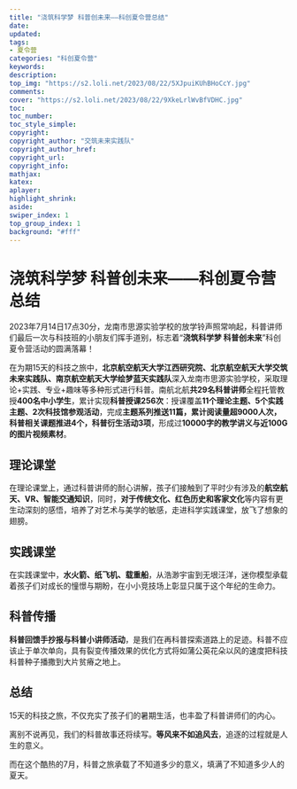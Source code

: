 ```yaml
---
title: "浇筑科学梦 科普创未来——科创夏令营总结"
date:
updated:
tags:
- 夏令营
categories: "科创夏令营"
keywords:
description:
top_img: "https://s2.loli.net/2023/08/22/5XJpuiKUhBHoCcY.jpg"
comments:
cover: "https://s2.loli.net/2023/08/22/9XkeLrlWvBfVDHC.jpg"
toc:
toc_number:
toc_style_simple:
copyright:
copyright_author: "交筑未来实践队"
copyright_author_href:
copyright_url:
copyright_info:
mathjax:
katex:
aplayer:
highlight_shrink:
aside:
swiper_index: 1
top_group_index: 1
background: "#fff"
---
```

# 浇筑科学梦 科普创未来——科创夏令营总结

2023年7月14日17点30分，龙南市思源实验学校的放学铃声照常响起，科普讲师们最后一次与科技班的小朋友们挥手道别，标志着“**浇筑科学梦 科普创未来**”科创夏令营活动的圆满落幕！

在为期15天的科技之旅中，**北京航空航天大学江西研究院、北京航空航天大学交筑未来实践队、南京航空航天大学绘梦蓝天实践队**深入龙南市思源实验学校，采取理论+实践、专业+趣味等多种形式进行科普。南航北航**共29名科普讲师**全程托管教授**400名中小学生**，累计实现**科普授课256次**：授课覆盖**11个理论主题、5个实践主题、2次科技馆参观活动**，完成**主题系列推送11篇，累计阅读量超9000人次，科普相关课题推进4个，科普衍生活动3项**，形成过**10000字的教学讲义与近100G的图片视频素材**。

## 理论课堂

在理论课堂上，通过科普讲师的耐心讲解，孩子们接触到了平时少有涉及的**航空航天、VR、智能交通知识**，同时，**对于传统文化、红色历史和客家文化**等内容有更生动深刻的感悟，培养了对艺术与美学的敏感，走进科学实践课堂，放飞了想象的翅膀。

## 实践课堂

在实践课堂中，**水火箭、纸飞机、载重船**，从浩渺宇宙到无垠汪洋，迷你模型承载着孩子们对成长的憧憬与期盼，在小小竞技场上彰显只属于这个年纪的生命力。

## 科普传播

**科普回馈手抄报与科普小讲师活动**，是我们在再科普探索道路上的足迹。科普不应该止于单次单向，具有裂变传播效果的优化方式将如蒲公英花朵以风的速度把科技科普种子播撒到大片贫瘠之地上。

## 总结

15天的科技之旅，不仅充实了孩子们的暑期生活，也丰盈了科普讲师们的内心。

离别不说再见，我们的科普故事还将续写。**等风来不如追风去**，追逐的过程就是人生的意义。

而在这个酷热的7月，科普之旅承载了不知道多少的意义，填满了不知道多少人的夏天。